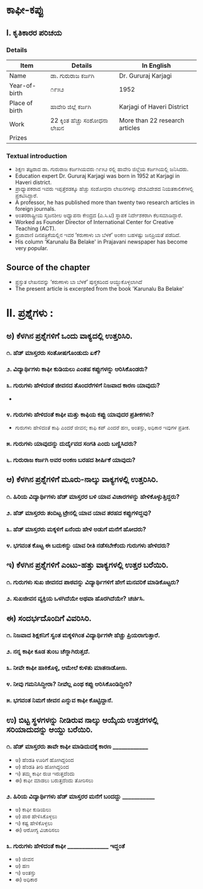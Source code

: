 # ಕಾಫೀ-ಕಪ್ಪು 
## I. ಕೃತಿಕಾರರ ಪರಿಚಯ
### Details
|Item | Details| In English|
|-|-|-|
|Name | ಡಾ. ಗುರುರಾಜ ಕರ್ಜಗಿ | Dr. Gururaj Karjagi
|Year-of-birth | ೧೯೫೨ | 1952
|Place of birth | ಹಾವೇರಿ ಜಿಲ್ಲೆ ಕರ್ಜಗಿ | Karjagi of Haveri District 
|Work|22 ಕ್ಕಿಂತ ಹೆಚ್ಚು ಸಂಶೋಧನಾ ಲೇಖನ |More than 22 research articles|
|Prizes| |  |
### Textual introduction
* ಶಿಕ್ಷಣ ತಜ್ಞರಾದ ಡಾ. ಗುರುರಾಜ ಕರ್ಜಗಿಯವರು ೧೯೫೨ ರಲ್ಲಿ ಹಾವೇರಿ ಜಿಲ್ಲೆಯ ಕರ್ಜಗಿಯಲ್ಲಿ ಜನಿಸಿದರು. 
* Education expert Dr. Gururaj Karjagi was born in 1952 at Karjagi in Haveri district.
* ಪ್ರಾಧ್ಯಾಪಕರಾದ ಇವರು ಇಪ್ಪತ್ತೆರಡಕ್ಕೂ ಹೆಚ್ಚು ಸಂಶೋಧನಾ ಲೇಖನಗಳನ್ನು ದೇಶವಿದೇಶದ ನಿಯತಕಾಲಿಕೆಗಳಲ್ಲಿ ಪ್ರಕಟಿಸಿದ್ದಾರೆ. 
* A professor, he has published more than twenty two research articles in foreign journals.
* ಅಂತರರಾಷ್ಟ್ರೀಯ ಸೃಜನಶೀಲ ಅಧ್ಯಾಪನಾ ಕೇಂದ್ರದ (ಎ.ಸಿ.ಟಿ) ಸ್ಥಾಪಕ ನಿರ್ದೇಶಕರಾಗಿ ಕೆಲಸಮಾಡಿದ್ದಾರೆ. 
* Worked as Founder Director of International Center for Creative Teaching (ACT).
* ಪ್ರಜಾವಾಣಿ ದಿನಪತ್ರಿಕೆಯಲ್ಲಿನ ಇವರ ‘ಕರುಣಾಳು ಬಾ ಬೆಳಕೆ’ ಅಂಕಣ ಬಹಳಷ್ಟು ಜನಪ್ರಿಯತೆ ಪಡೆದಿದೆ. 
* His column 'Karunalu Ba Belake' in Prajavani newspaper has become very popular.

## Source of the chapter
* ಪ್ರಸ್ತುತ ಲೇಖನವನ್ನು ‘ಕರುಣಾಳು ಬಾ ಬೆಳಕೆ’ ಪುಸ್ತಕದಿಂದ ಆಯ್ದುಕೊಳ್ಳಲಾಗಿದೆ
* The present article is excerpted from the book 'Karunalu Ba Belake'

# II. ಪ್ರಶ್ನೆಗಳು :
## ಅ) ಕೆಳಗಿನ ಪ್ರಶ್ನೆಗಳಿಗೆ ಒಂದು ವಾಕ್ಯದಲ್ಲಿ ಉತ್ತರಿಸಿರಿ.
### ೧. ಹೆಡ್ ಮಾಸ್ತರರು ಸಂತೋಷಗೊಂಡುದು ಏಕೆ?
### ೨. ವಿದ್ಯಾರ್ಥಿಗಳು ಕಾಫೀ ಕುಡಿಯಲು ಎಂತಹ ಕಪ್ಪುಗಳನ್ನು ಆರಿಸಿಕೊಂಡರು?
### ೩. ಗುರುಗಳು ಹೇಳಿದಂತೆ ಜೀವನದ ತೊಂದರೆಗಳಿಗೆ ನಿಜವಾದ ಕಾರಣ ಯಾವುದು?
*

### ೪. ಗುರುಗಳು ಹೇಳಿದಂತೆ ಕಾಫೀ ಮತ್ತು ಕಾಫಿಯ ಕಪ್ಪು ಯಾವುದರ ಪ್ರತೀಕಗಳು?
* ಗುರುಗಳು ಹೇಳಿದಂತೆ ಕಾಫಿ ಎಂದರೆ ಜೀವನ; ಕಾಫಿ ಕಪ್ ಎಂದರೆ ಹಣ, ಅಂತಸ್ತು, ಅಧಿಕಾರ ಇವುಗಳ ಪ್ರತೀಕ.

### ೫. ಗುರುಗಳು ಯಾವುದನ್ನು ದುರ್ದೈವದ ಸಂಗತಿ ಎಂದು ಬಣ್ಣಿಸಿದರು?
### ೬. ಗುರುರಾಜ ಕರ್ಜಗಿ ಅವರ ಅಂಕಣ ಬರಹದ ಶೀರ್ಷಿಕೆ ಯಾವುದು?
## ಆ) ಕೆಳಗಿನ ಪ್ರಶ್ನೆಗಳಿಗೆ ಮೂರು-ನಾಲ್ಕು ವಾಕ್ಯಗಳಲ್ಲಿ ಉತ್ತರಿಸಿರಿ.
### ೧. ಹಿರಿಯ ವಿದ್ಯಾರ್ಥಿಗಳು ಹೆಡ್ ಮಾಸ್ತರರ ಬಳಿ ಯಾವ ವಿಚಾರಗಳನ್ನು ಹೇಳಿಕೊಳ್ಳುತ್ತಿದ್ದರು?
### ೨. ಹೆಡ್ ಮಾಸ್ತರರು ತಂದಿಟ್ಟ ಟ್ರೇನಲ್ಲಿ ಯಾವ ಯಾವ ತರಹದ ಕಪ್ಪುಗಳಿದ್ದವು?
### ೩. ಹೆಡ್ ಮಾಸ್ತರರು ಮಕ್ಕಳಿಗೆ ಏನೆಂದು ಹೇಳಿ ಅಡುಗೆ ಮನೆಗೆ ಹೋದರು?
### ೪. ಭಗವಂತ ಕೊಟ್ಟ ಈ ಬದುಕನ್ನು ಯಾವ ರೀತಿ ನಡೆಸಬೇಕೆಂದು ಗುರುಗಳು ಹೇಳಿದರು?
## ಇ) ಕೆಳಗಿನ ಪ್ರಶ್ನೆಗಳಿಗೆ ಎಂಟು-ಹತ್ತು ವಾಕ್ಯಗಳಲ್ಲಿ ಉತ್ತರ ಬರೆಯಿರಿ.
### ೧. ಗುರುಗಳು ಸುಖ ಜೀವನದ ಪಾಠವನ್ನು ವಿದ್ಯಾರ್ಥಿಗಳಿಗೆ ಹೇಗೆ ಮನವರಿಕೆ ಮಾಡಿಕೊಟ್ಟರು?
### ೨. ಸುಖಜೀವನ ವ್ಯಕ್ತಿಯ ಒಳಗಿದೆಯೇ ಅಥವಾ ಹೊರಗಿದೆಯೇ? ಚರ್ಚಿಸಿ.
## ಈ) ಸಂದರ್ಭದೊಂದಿಗೆ ವಿವರಿಸಿರಿ.
### ೧. ನಿಜವಾದ ಶಿಕ್ಷಕನಿಗೆ ಸ್ವಂತ ಮಕ್ಕಳಿಗಿಂತ ವಿದ್ಯಾರ್ಥಿಗಳೇ ಹೆಚ್ಚು ಪ್ರಿಯರಾಗುತ್ತಾರೆ.
### ೨. ನನ್ನ ಕಾಫೀ ಕೂಡ ತುಂಬ ಚೆನ್ನಾಗಿರುತ್ತದೆ.
### ೩. ನೀವೇ ಕಾಫೀ ಹಾಕಿಕೊಳ್ಳಿ, ಆಮೇಲೆ ಕುಳಿತು ಮಾತನಾಡೋಣ.
### ೪. ನೀವು ಗಮನಿಸಿದ್ದೀರಾ? ನೀವೆಲ್ಲ ಎಂಥ ಕಪ್ಪು ಆರಿಸಿಕೊಂಡಿದ್ದೀರಿ?
### ೫. ಭಗವಂತ ನಿಮಗೆ ಜೀವನ ಎನ್ನುವ ಕಾಫೀ ಕೊಟ್ಟಿದ್ದಾನೆ.
## ಉ) ಬಿಟ್ಟ ಸ್ಥಳಗಳನ್ನು ನೀಡಿರುವ ನಾಲ್ಕು ಆಯ್ಕೆಯ ಉತ್ತರಗಳಲ್ಲಿ ಸರಿಯಾದುದನ್ನು ಆಯ್ದು ಬರೆಯಿರಿ.
### ೧. ಹೆಡ್ ಮಾಸ್ತರರು ತಾವೇ ಕಾಫೀ ಮಾಡಿದುದಕ್ಕೆ ಕಾರಣ ____________
* ಅ) ಹೆಂಡತಿ ಊರಿಗೆ ಹೋಗಿದ್ದರಿಂದ 
* ಆ) ಹೆಂಡತಿ ತೀರಿ ಹೋಗಿದ್ದರಿಂದ
* ಇ) ತಮ್ಮ ಕಾಫೀ ರುಚಿ ಇರುತ್ತದೆಂದು 
* ಈ) ಕಾಫೀ ಮಾಡಲು ಬರುತ್ತದೆಂದು ತೋರಿಸಲು
### ೨. ಹಿರಿಯ ವಿದ್ಯಾರ್ಥಿಗಳು ಹೆಡ್ ಮಾಸ್ತರರ ಮನೆಗೆ ಬಂದದ್ದು ___________
* ಅ) ಕಾಫೀ ಕುಡಿಯಲು 
* ಆ) ಪಾಠ ಹೇಳಿಸಿಕೊಳ್ಳಲು
* ಇ) ಕಷ್ಟ ಹೇಳಿಕೊಳ್ಳಲು 
* ಈ) ಆರೋಗ್ಯ ವಿಚಾರಿಸಲು
### ೩. ಗುರುಗಳು ಹೇಳಿದಂತೆ ಕಾಫೀ ______________ ಇದ್ದಂತೆ
* ಅ) ಜೀವನ 
* ಆ) ಹಣ
* ಇ) ಅಂತಸ್ತು 
* ಈ) ಅಧಿಕಾರ
